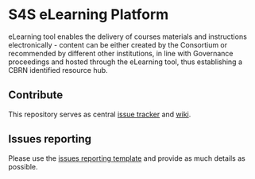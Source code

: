 # S4S eLearning Platform

eLearning tool enables the delivery of courses materials and instructions electronically - content can be either created by the Consortium or recommended by different other institutions, in line with Governance proceedings and hosted through the eLearning tool, thus establishing a CBRN identified resource hub.

## Contribute
This repository serves as central [issue tracker](https://github.com/stair4security/eLearning_platform/issues) and [wiki](https://github.com/stair4security/eLearning_platform/wiki).

## Issues reporting
Please use the [issues reporting template](https://github.com/stair4security/eLearning_platform/blob/main/issue_reporting_template.md) and provide as much details as possible.
